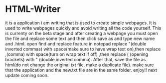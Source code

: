 # HTML-Writer
it is a application i am writing that is used to create simple webpages. It is used to write webpages quickly and avoid writing all the code yourself. 
This is currenty on the beta stage and after creating a webpage you must open the file and replace some text and then click save as and type new name and .html.
open find and replace feature in notepad replace "(double inverted commas) with space(make sure to have wrap text on),then replace ,(comma) with space(turn on wrap text if off)
,then replace ( (opening brackets) with " (double inverted comma). After that, save the file as html(do not change the original txt file, make a duplicate file). 
make sure that the application and the new.txt file are in the same folder.
enjoy!!
next update coming soon.
